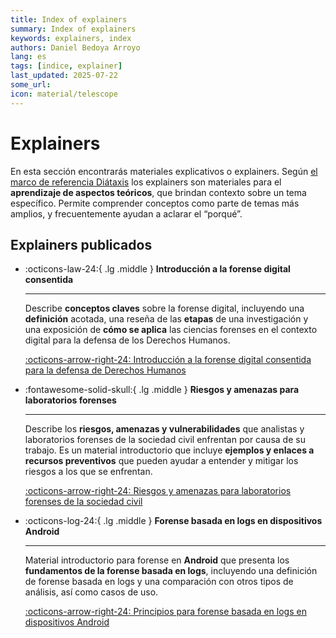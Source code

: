 ```yaml
---
title: Index of explainers
summary: Index of explainers
keywords: explainers, index
authors: Daniel Bedoya Arroyo
lang: es
tags: [indice, explainer]
last_updated: 2025-07-22
some_url:
icon: material/telescope
---
```


# Explainers 

En esta sección encontrarás materiales explicativos o explainers. Según [el marco de referencia Diátaxis](https://diataxis.fr) los explainers son materiales para el **aprendizaje de aspectos teóricos**, que brindan contexto sobre un tema específico. Permite comprender conceptos como parte de temas más amplios, y frecuentemente ayudan a aclarar el “porqué”.

## Explainers publicados

<div class="grid cards" markdown>

-   :octicons-law-24:{ .lg .middle }      __Introducción a la forense digital consentida__

    ---

    Describe **conceptos claves** sobre la forense digital, incluyendo una **definición** acotada, una reseña de las **etapas** de una investigación y una exposición de **cómo se aplica** las ciencias forenses en el contexto digital para la defensa de los Derechos Humanos.

    [:octicons-arrow-right-24: Introducción a la forense digital consentida para la defensa de Derechos Humanos](01-explainer-introduccion-forense-digital/01-explainer-introduccion-forense-digital.html)

-   :fontawesome-solid-skull:{ .lg .middle }      __Riesgos y amenazas para laboratorios forenses__

    ---

    Describe los **riesgos, amenazas y vulnerabilidades** que analistas y laboratorios forenses de la sociedad civil enfrentan por causa de su trabajo. Es un material introductorio que incluye **ejemplos y enlaces a recursos preventivos** que pueden ayudar a entender y mitigar los riesgos a los que se enfrentan.

    [:octicons-arrow-right-24: Riesgos y amenazas para laboratorios forenses de la sociedad civil](02-explainer-riesgos-amenazas/02-explainer-riesgos-amenazas.html)

-   :octicons-log-24:{ .lg .middle }      __Forense basada en logs en dispositivos Android__

    ---

    
    Material introductorio para forense en **Android** que presenta los **fundamentos de la forense basada en logs**, incluyendo una definición de forense basada en logs y una comparación con otros tipos de análisis, así como casos de uso.

    [:octicons-arrow-right-24: Principios para forense basada en logs en dispositivos Android](03-explainer-forense-logs-android/03-explainer-forense-logs-android.html)


</div>





